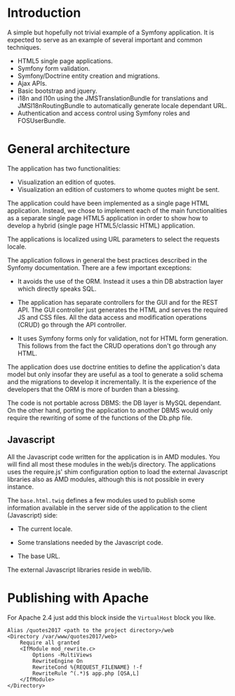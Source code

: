 # Introduction #

A   simple  but   hopefully   not  trivial   example   of  a   Symfony
application.  It  is  expected  to  serve as  an  example  of  several
important and common techniques.

- HTML5 single page applications.
- Symfony form validation.
- Symfony/Doctrine entity creation and migrations.
- Ajax APIs.
- Basic bootstrap and jquery.
- i18n  and l10n using  the JMSTranslationBundle for  translations and
  JMSI18nRoutingBundle to automatically generate locale dependant URL.
-  Authentication   and  access   control  using  Symfony   roles  and
  FOSUserBundle.

# General architecture #

The application has two functionalities:

- Visualization an edition of quotes.
- Visualization an edition of customers to whome quotes might be sent.

The  application could  have been  implemented as  a single  page HTML
application.  Instead,  we  chose  to   implement  each  of  the  main
functionalities as a  separate single page HTML5  application in order
to  show how  to develop  a  hybrid (single  page HTML5/classic  HTML)
application.

The  applications is  localized  using URL  parameters  to select  the
requests locale.

The application follows in general the best practices described in the
Synfomy documentation. There are a few important exceptions:

- It avoids the use of the  ORM. Instead it uses a thin DB abstraction
  layer which directly speaks SQL.

- The  application has separate  controllers for  the GUI and  for the
  REST API. The GUI controller just  generates the HTML and serves the
  required JS  and CSS  files.  All the  data access  and modification
  operations (CRUD) go through the API controller.

- It  uses  Symfony  forms  only for  validation,  not  for HTML  form
  generation. This follows from the fact the CRUD operations don't go
  through any HTML.

The application does use doctrine entities to define the application's
data model but  only insofar they are  useful as a tool  to generate a
solid schema and the migrations to develop it incrementally. It is the
experience of  the developers that  the ORM is  more of burden  than a
blessing.

The  code  is  not  portable  across  DBMS:  the  DB  layer  is  MySQL
dependant. On the other hand,  porting the application to another DBMS
would  only require  the rewriting  of some  of the  functions of  the
Db.php file.

## Javascript ##

All the Javascript code written for the application is in AMD modules.
You will  find all most  these modules  in the web/js  directory.  The
applications uses  the require.js'  shim configuration option  to load
the external Javascript  libraries also as AMD  modules, although this
is not possible  in every instance.

The  ``base.html.twig`` defines  a few  modules used  to publish  some
information available  in the  server side of  the application  to the
client (Javascript) side:

- The current locale.

- Some translations needed by the Javascript code.

- The base URL.

The external Javascript libraries reside in web/lib.

# Publishing with Apache #

For Apache  2.4 just add  this block inside the  ``VirtualHost`` block
you like.

```
Alias /quotes2017 <path to the project directory>/web
<Directory /var/www/quotes2017/web>
    Require all granted
    <IfModule mod_rewrite.c>
        Options -MultiViews
        RewriteEngine On
        RewriteCond %{REQUEST_FILENAME} !-f
        RewriteRule ^(.*)$ app.php [QSA,L]
    </IfModule>
</Directory>
```

